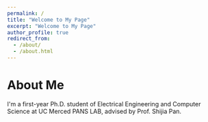 ```yaml
---
permalink: /
title: "Welcome to My Page"
excerpt: "Welcome to My Page"
author_profile: true
redirect_from: 
  - /about/
  - /about.html
---
```


About Me
========

I'm a first-year Ph.D. student of Electrical Engineering and Computer Science at UC Merced PANS LAB, advised
by Prof. Shijia Pan.